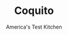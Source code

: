 ---
layout: ../../layouts/MarkdownPostLayout.astro
title: Coquito
author: America's Test Kitchen
pubDate: 2023-03-15
description: "Many families with Latin American heritage have their own treasured version of this recipe. We like our Coquito, which is based on a Puerto Rican version, served over ice—but some folks swear by drinking it chilled, without ice. Its your call!"
image_url: https://res.cloudinary.com/hksqkdlah/image/upload/ar_1:1,c_fill,dpr_2.0,f_auto,fl_lossy.progressive.strip_profile,g_faces:auto,q_auto:low,w_344/SFS_Coquito_057_vkcju5
tags: ["Beverages","Cookbook Collection"]
calories: 3420
protein: 3
carbohydrates: 27
fats: 
fiber: 
ingredients: ["1 , (15-ounce) can cream of coconut","1 , (14-ounce) can coconut milk","1 , (12-ounce) can evaporated milk","1 1/4 cups gold, rum","1 teaspoon, vanilla extract","1/2 teaspoon, ground cinnamon","1/4 teaspoon, ground nutmeg, plus extra for serving"]
serves: 10
time: "10 minutes (plus 1 hour chilling time)"
instructions: ["Whisk all ingredients together in large pitcher until combined. Refrigerate for at least 1 hour or up to 3 days.","Just before serving, working in batches, transfer cream of coconut mixture to blender and process until slightly frothy, about 1 minute per batch. Serve over ice, garnished with extra nutmeg."]
nutrition: ["235 mg Potassium","118 mg Phosphorus","99 mg Calcium","1 mg Iron","33 mg Magnesium","56 mg Sodium","17 g Fat","1 g Monounsaturated","1 mg Vitamin C","9 mg Cholesterol","15 g Saturated","14 µg Folate (food)","25 g Sugars","85 g Water","27 g Carbs","14 µg Folate equivalent (total)","3 g Protein","22 µg Vitamin A","342 kcal Energy","3420 calories"]
notes: "We tested this recipe using Coco Lopez brand cream of coconut, which is often found in the soda and drink-mix aisle of the grocery store."
---